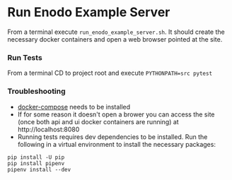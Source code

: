 # Run Enodo Example Server
From a terminal execute `run_enodo_example_server.sh`.  It should create the necessary docker containers and open a web browser pointed at the site.

### Run Tests
From a terminal CD to project root and execute `PYTHONPATH=src pytest`

### Troubleshooting
- [docker-compose](https://docs.docker.com/compose/install/) needs to be installed  
- If for some reason it doesn't open a brower you can access the site (once both api and ui docker containers are running) at http://localhost:8080
- Running tests requires dev dependencies to be installed.  Run the following in a virtual environment to install the necessary packages:
```shell
pip install -U pip
pip install pipenv
pipenv install --dev
```